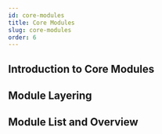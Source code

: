 ```yaml
---
id: core-modules
title: Core Modules
slug: core-modules
order: 6
---
```


## Introduction to Core Modules

## Module Layering


## Module List and Overview

